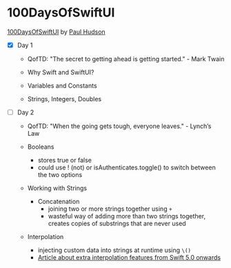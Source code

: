 # 100DaysOfSwiftUI

[100DaysOfSwiftUI](https://www.hackingwithswift.com/100/swiftui) by [Paul Hudson](https://twitter.com/twostraws)

- [x] Day 1

  - QofTD: "The secret to getting ahead is getting started." - Mark Twain

  - Why Swift and SwiftUI? 
  - Variables and Constants
  - Strings, Integers, Doubles
  
  
- [ ] Day 2

  - QofTD: "When the going gets tough, everyone leaves." - Lynch’s Law
  
  - Booleans
    - stores true or false
    - could use ! (not) or isAuthenticates.toggle() to switch between the two options
    
  - Working with Strings
    - Concatenation 
      - joining two or more strings together using `+`
      - wasteful way of adding more than two strings together, creates copies of substrings that are never used 
   - Interpolation
      - injecting custom data into strings at runtime using `\()`
      - [Article about extra interpolation features from Swift 5.0 onwards](https://www.hackingwithswift.com/articles/178/super-powered-string-interpolation-in-swift-5-0)


